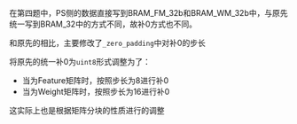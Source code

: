 在第四题中，PS侧的数据直接写到BRAM_FM_32b和BRAM_WM_32b中，与原先统一写到BRAM_32中的方式不同，故补0方式也不同。

和原先的相比，主要修改了`_zero_padding`中对补0的步长

将原先的统一补0为`uint8`形式调整为了：
- 当为Feature矩阵时，按照步长为8进行补0
- 当为Weight矩阵时，按照步长为16进行补0

这实际上也是根据矩阵分块的性质进行的调整
